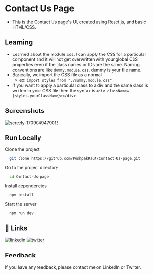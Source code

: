
# Contact Us Page

- This is the Contact Us page's UI, created using React.js, and basic HTML/CSS.

## Learning
- Learned about the module.css. I can apply the CSS for a particular component and it will not get overwritten with your global CSS properties even if the class names or IDs are the same. Naming conventions are like `dummy.module.css`. dummy is your file name.
- Basically, we import the CSS file as a normal 
    - ex: `import styles from "./dummy.module.css"`
- If you want to apply a particular class to a div and the same class is written in your CSS file then the syntax is `<div className={styles.yourClassName}></div>`.



## Screenshots

![screely-1709049479012](https://github.com/PushpakRaut/Contact-Us-page/assets/85230759/4df0567e-a745-42a3-9744-e6a1b88350aa)


## Run Locally

Clone the project

```bash
  git clone https://github.com/PushpakRaut/Contact-Us-page.git
```

Go to the project directory

```bash
  cd Contact-Us-page
```

Install dependencies

```bash
  npm install
```

Start the server

```bash
  npm run dev
```


## 🔗 Links
[![linkedin](https://img.shields.io/badge/linkedin-0A66C2?style=for-the-badge&logo=linkedin&logoColor=white)](https://www.linkedin.com/in/pushpakraut/)
[![twitter](https://img.shields.io/badge/twitter-1DA1F2?style=for-the-badge&logo=twitter&logoColor=white)](https://twitter.com/PushpakRautt)


## Feedback

If you have any feedback, please contact me on LinkedIn or Twitter.

